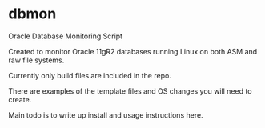 # dbmon
Oracle Database Monitoring Script

Created to monitor Oracle 11gR2 databases running Linux on both ASM and raw file systems.

Currently only build files are included in the repo.

There are examples of the template files and OS changes you will need to create.

Main todo is to write up install and usage instructions here.
